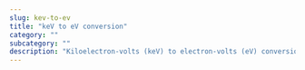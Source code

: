```yaml
---
slug: kev-to-ev
title: "keV to eV conversion"
category: ""
subcategory: ""
description: "Kiloelectron-volts (keV) to electron-volts (eV) conversion calculator  and how to convert."
---
```


